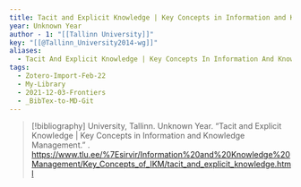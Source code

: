 ```yaml
---
title: Tacit and Explicit Knowledge | Key Concepts in Information and Knowledge Management
year: Unknown Year
author - 1: "[[Tallinn University]]"
key: "[[@Tallinn_University2014-wg]]"
aliases:
  - Tacit And Explicit Knowledge | Key Concepts In Information And Knowledge Management
tags:
  - Zotero-Import-Feb-22
  - My-Library
  - 2021-12-03-Frontiers
  - _BibTex-to-MD-Git
---
```


> [!bibliography]
> University, Tallinn. Unknown Year. “Tacit and Explicit Knowledge | Key Concepts in Information and Knowledge Management.” . https://www.tlu.ee/%7Esirvir/Information%20and%20Knowledge%20Management/Key_Concepts_of_IKM/tacit_and_explicit_knowledge.html